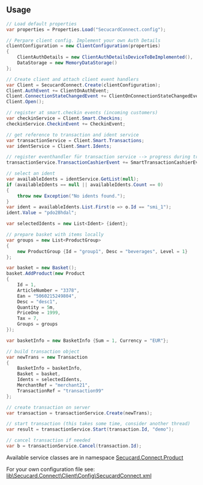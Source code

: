 ## Usage

```csharp
// Load default properties
var properties = Properties.Load("SecucardConnect.config");

// Perpare client config. Implement your own Auth Details
clientConfiguration = new ClientConfiguration(properties)
{
    ClientAuthDetails = new ClientAuthDetailsDeviceToBeImplemented(),
    DataStorage = new MemoryDataStorage()
};

// Create client and attach client event handlers
var Client = SecucardConnect.Create(clientConfiguration);
Client.AuthEvent += ClientOnAuthEvent;
Client.ConnectionStateChangedEvent += ClientOnConnectionStateChangedEvent;
Client.Open();

// register at smart.checkin events (incoming customers)
var checkinService = Client.Smart.Checkins;
checkinService.CheckinEvent += CheckinEvent;

// get reference to transaction and ident service
var transactionService = Client.Smart.Transactions;
var identService = Client.Smart.Idents;

// register eventhandler für transaction service --> progress during transaction
transactionService.TransactionCashierEvent += SmartTransactionCashierEvent;

// select an ident
var availableIdents = identService.GetList(null);
if (availableIdents == null || availableIdents.Count == 0)
{
    throw new Exception("No idents found.");
}
var ident = availableIdents.List.First(o => o.Id == "smi_1");
ident.Value = "pdo28hdal";

var selectedIdents = new List<Ident> {ident};

// prepare basket with items locally
var groups = new List<ProductGroup>
{
    new ProductGroup {Id = "group1", Desc = "beverages", Level = 1}
};

var basket = new Basket();
basket.AddProduct(new Product
{
    Id = 1,
    ArticleNumber = "3378",
    Ean = "5060215249804",
    Desc = "desc1",
    Quantity = 5m,
    PriceOne = 1999,
    Tax = 7,
    Groups = groups
});

var basketInfo = new BasketInfo {Sum = 1, Currency = "EUR"};

// build transaction object
var newTrans = new Transaction
{
    BasketInfo = basketInfo,
    Basket = basket,
    Idents = selectedIdents,
    MerchantRef = "merchant21",
    TransactionRef = "transaction99"
};

// create transaction on server
var transaction = transactionService.Create(newTrans);

// start transaction (this takes some time, consider another thread) 
var result = transactionService.Start(transaction.Id, "demo");

// cancel transaction if needed
var b = transactionService.Cancel(transaction.Id);
```

Available service classes are in namespace [Secucard.Connect.Product](https://github.com/secucard/secucard-connect-net-sdk/tree/master/lib/secucard.connect/Product)

For your own configuration file see: [lib\Secucard.Connect\Client\Config\SecucardConnect.xml](https://github.com/secucard/secucard-connect-net-sdk/blob/master/lib/Secucard.Connect/Client/Config/SecucardConnect.config)
